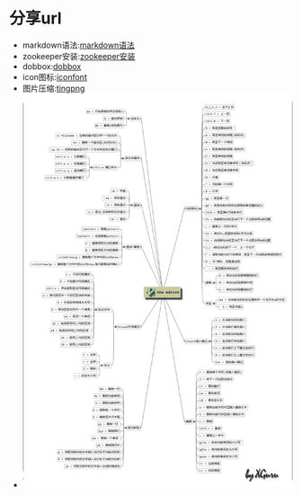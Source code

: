 # 分享url
* markdown语法:[markdown语法](http://blog.leanote.com/post/freewalk/Markdown-%E8%AF%AD%E6%B3%95%E6%89%8B%E5%86%8C#title-7)
* zookeeper安装:[zookeeper安装](http://sqcjy111.iteye.com/blog/1741320)
* dobbox:[dobbox](https://github.com/wosyingjun/beauty_ssm_dubbo)
* icon图标:[iconfont](http://www.iconfont.cn)
* 图片压缩:[tingpng](https://tinypng.com)
* ![侧视图](https://github.com/aabbcc5050/test/blob/master/vim.jpg)
